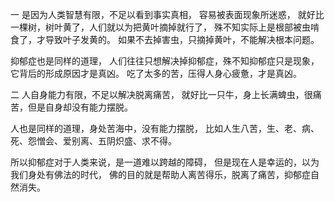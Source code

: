 一
是因为人类智慧有限，不足以看到事实真相，
容易被表面现象所迷惑，
就好比一棵树，树叶黄了，人们就以为把黄叶摘掉就行了，
殊不知实际上是根部被虫啃食了，才导致叶子发黄的。
如果不去掉害虫，只摘掉黄叶，不能解决根本问题。

抑郁症也是同样的道理，
人们往往只想解决掉抑郁症，殊不知抑郁症只是现象，它背后的形成原因才是真凶。
吃了太多的苦，压得人身心疲惫，才是真凶。

二
人自身能力有限，不足以解决脱离痛苦，
就好比一只牛，身上长满蜱虫，很痛苦，但是自身却没有能力摆脱。

人也是同样的道理，身处苦海中，没有能力摆脱，
比如人生八苦，生、老、病、死、怨憎会、爱别离、五阴炽盛、求不得。

所以抑郁症对于人类来说，是一道难以跨越的障碍，
但是现在人是幸运的，以为我们身处有佛法的时代，
佛的目的就是帮助人离苦得乐，脱离了痛苦，抑郁症自然消失。
